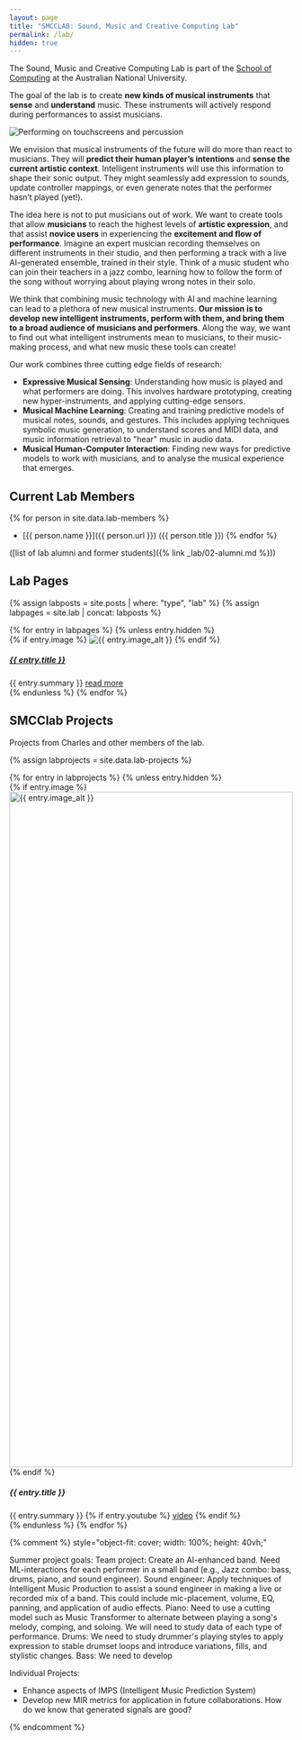 ```yaml
---
layout: page
title: "SMCCLAB: Sound, Music and Creative Computing Lab"
permalink: /lab/
hidden: true
---
```


The Sound, Music and Creative Computing Lab is part of the  [School of Computing](https://comp.anu.edu.au) at the Australian National University.

The goal of the lab is to create **new kinds of musical instruments** that **sense** and **understand** music. These instruments will actively respond during performances to assist musicians.

![Performing on touchscreens and percussion]({{site.baseurl}}/assets/images/performing/metatone-hands-header.jpg)

We envision that musical instruments of the future will do more than react to musicians. They will **predict their human player’s intentions** and **sense the current artistic context**. Intelligent instruments will use this information to shape their sonic output. They might seamlessly add expression to sounds, update controller mappings, or even generate notes that the performer hasn’t played (yet!).

The idea here is not to put musicians out of work. We want to create tools that allow **musicians** to reach the highest levels of **artistic expression**, and that assist **novice users** in experiencing the **excitement and flow of performance**. Imagine an expert musician recording themselves on different instruments in their studio, and then performing a track with a live AI-generated ensemble, trained in their style. Think of a music student who can join their teachers in a jazz combo, learning how to follow the form of the song without worrying about playing wrong notes in their solo.

We think that combining music technology with AI and machine learning can lead to a plethora of new musical instruments. **Our mission is to develop new intelligent instruments, perform with them, and bring them to a broad audience of musicians and performers**. Along the way, we want to find out what intelligent instruments mean to musicians, to their music-making process, and what new music these tools can create!

Our work combines three cutting edge fields of research:

- **Expressive Musical Sensing**: Understanding how music is played and what performers are doing. This involves hardware prototyping, creating new hyper-instruments, and applying cutting-edge sensors.
- **Musical Machine Learning**: Creating and training predictive models of musical notes, sounds, and gestures. This includes applying techniques symbolic music generation, to understand scores and MIDI data,  and music information retrieval to "hear" music in audio data.
- **Musical Human-Computer Interaction**: Finding new ways for predictive models to work with musicians, and to analyse the musical experience that emerges.

## Current Lab Members

{% for person in site.data.lab-members %}
- [{{ person.name }}]({{ person.url }}) ({{ person.title }})
{% endfor %}

([list of lab alumni and former students]({% link _lab/02-alumni.md %}))

## Lab Pages

{% assign labposts = site.posts | where: "type", "lab" %} 
{% assign labpages = site.lab | concat: labposts %}

<section class="row">
{% for entry in labpages %}
{% unless entry.hidden %}
<div class="col-sm-4 p-3">
<div class="card">
{% if entry.image %}
<img class="card-img-top" src="{{ entry.image }}" alt="{{ entry.image_alt }}">
{% endif %}
<div class="card-body">
<h5 class="card-title"><a href="{{ entry.url | relative_url }}">{{ entry.title }}</a></h5>
{{ entry.summary }}
<a class="card-link" href="{{ entry.url | relative_url }}">read more</a>
</div>
</div>
</div>
{% endunless %}
{% endfor %}
</section>

## SMCClab Projects

Projects from Charles and other members of the lab.

{% assign labprojects = site.data.lab-projects %}

<section class="row">
{% for entry in labprojects %}
{% unless entry.hidden %}
<div class="col-sm-6 p-3">
<div class="card">
{% if entry.image %}
<img class="card-img-top" src="{% link {{entry.image}} %}" alt="{{ entry.image_alt }}" style="object-fit: cover; width: 100%; height: 30vh;">
{% endif %}
<div class="card-body">
<h5 class="card-title">{{ entry.title }}</h5>
{{ entry.summary }}
{% if entry.youtube %}
<a href="https://youtu.be/{{ entry.youtube }}">video</a>
{% endif %}
</div>
</div>
</div>
{% endunless %}
{% endfor %}
</section>


{% comment %}
style="object-fit: cover; width: 100%; height: 40vh;"
<!-- <a href="{{ entry.url | relative_url }}"> -->


Summer project goals:
Team project: Create an AI-enhanced band.
Need ML-interactions for each performer in a small band (e.g., Jazz combo: bass, drums, piano, and sound engineer).
Sound engineer: Apply techniques of Intelligent Music Production to assist a sound engineer in making a live or recorded mix of a band. This could include mic-placement, volume, EQ, panning, and application of audio effects.
Piano: Need to use a cutting model such as Music Transformer to alternate between playing a song's melody, comping, and soloing. We will need to study data of each type of performance.
Drums: We need to study drummer's playing styles to apply expression to stable drumset loops and introduce variations, fills, and stylistic changes.
Bass: We need to develop 

Individual Projects:
- Enhance aspects of IMPS (Intelligent Music Prediction System)
- Develop new MIR metrics for application in future collaborations. How do we know that generated signals are good?

{% endcomment %}
